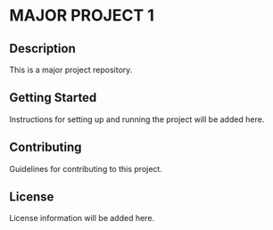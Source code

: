 # MAJOR PROJECT 1

## Description
This is a major project repository.

## Getting Started
Instructions for setting up and running the project will be added here.

## Contributing
Guidelines for contributing to this project.

## License
License information will be added here.
